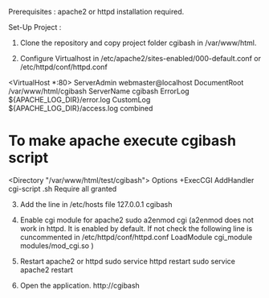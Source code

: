 
Prerequisites :
apache2 or httpd installation required.

Set-Up Project :

1. Clone the repository and copy project folder cgibash in /var/www/html.

2. Configure Virtualhost in /etc/apache2/sites-enabled/000-default.conf or /etc/httpd/conf/httpd.conf

<VirtualHost *:80>
	ServerAdmin webmaster@localhost
	DocumentRoot /var/www/html/cgibash
        ServerName cgibash
	ErrorLog ${APACHE_LOG_DIR}/error.log
	CustomLog ${APACHE_LOG_DIR}/access.log combined
# To make apache execute cgibash script
<Directory "/var/www/html/test/cgibash">
    Options +ExecCGI
    AddHandler cgi-script .sh
    Require all granted
</Directory>
</VirtualHost>

3. Add the line in /etc/hosts file
127.0.0.1 cgibash

4. Enable cgi module for apache2
sudo a2enmod cgi
(a2enmod does not work in httpd. It is enabled by default. If not check the following line is cuncommented in /etc/httpd/conf/httpd.conf
LoadModule cgi_module modules/mod_cgi.so )

5. Restart apache2 or httpd
sudo service httpd restart
sudo service apache2 restart

6. Open the application.
http://cgibash
